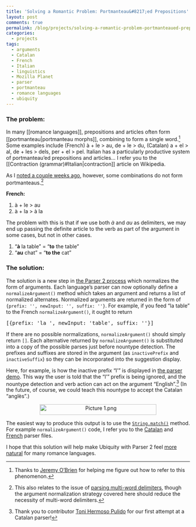 ```yaml
---
title: 'Solving a Romantic Problem: Portmanteau&#8217;ed Prepositions'
layout: post
comments: true
permalink: /blog/projects/solving-a-romantic-problem-portmanteaued-prepositions/
categories:
  - projects
tags:
  - arguments
  - Catalan
  - French
  - Italian
  - linguistics
  - Mozilla Planet
  - parser
  - portmanteau
  - romance languages
  - ubiquity
---
```

### The problem:

In many [[romance languages]], prepositions and articles often form [[portmanteau|portmanteau morphs]], combining to form a single word.[^2] Some examples include (French) à + le > au, de + le > du, (Catalan) a + el > al, de + les > dels, per + el > pel. Italian has a particularly productive system of portmanteau&#8217;ed prepositions and articles&#8230; I refer you to the [[Contraction (grammar)#Italian|contraction]] article on Wikipedia.

As I [noted a couple weeks ago][1], however, some combinations do not form portmanteaus.[^1]

<!--more-->

**French:**

1.  à + le > au
2.  à + la > à la

The problem with this is that if we use both *à* and *au* as delimiters, we may end up passing the definite article to the verb as part of the argument in some cases, but not in other cases.

1.  &#8220;**à** la table&#8221; = &#8220;**to** the table&#8221;
2.  &#8220;**au** chat&#8221; = &#8220;**to the** cat&#8221;

### The solution:

The solution is a new step in [the Parser 2 process][2] which normalizes the form of arguments. Each language&#8217;s parser can now optionally define a `normalizeArgument()` method which takes an argument and returns a list of normalized alternates. Normalized arguments are returned in the form of `{prefix: '', newInput: '', suffix: ''}`. For example, if you feed &#8220;la table&#8221; to the French `normalizeArgument()`, it ought to return

<pre lang='javascript'>[{prefix: 'la ', newInput: 'table', suffix: ''}]</pre>

If there are no possible normalizations, `normalizeArgument()` should simply return `[]`. Each alternative returned by `normalizeArgument()` is substituted into a copy of the possible parses just before nountype detection. The prefixes and suffixes are stored in the argument (as `inactivePrefix` and `inactiveSuffix`) so they can be incorporated into the suggestion display.

Here, for example, is how the inactive prefix &#8220;l&#8217;&#8221; is displayed in [the parser demo][3]. This way the user is told that the &#8220;l&#8217;&#8221; prefix is being ignored, and the nountype detection and verb action can act on the argument &#8220;English&#8221;.[^3] (In the future, of course, we could teach this nountype to accept the Catalan &#8220;anglès&#8221;.)

<center>
  <img src="http://mitcho.com/blog/wp-content/uploads/2009/05/picture-1.png" alt="Picture 1.png" border="0" width="320" height="29" />
</center>

The easiest way to produce this output is to use the [`String.match()`][4] method. For example `normalizeArgument()` code, I refer you to the [Catalan][5] and [French][6] parser files.

I hope that this solution will help make Ubiquity with Parser 2 feel [more natural][7] for many romance languages.

[^2]:    
    Thanks to [Jeremy O&#8217;Brien][8] for helping me figure out how to refer to this phenomenon.

[^1]:    
    This also relates to the issue of [parsing multi-word delimiters][9], though the argument normalization strategy covered here should reduce the necessity of multi-word delimiters.

[^3]:    
    Thank you to contributor [Toni Hermoso Pulido][10] for our first attempt at a Catalan parser!

 [1]: http://mitcho.com/blog/how-to/adding-your-language-to-ubiquity-parser-2/
 [2]: https://wiki.mozilla.org/Labs/Ubiquity/Parser_2
 [3]: chrome://parser-demo/content/index.html
 [4]: https://developer.mozilla.org/en/Core_JavaScript_1.5_Reference/Global_Objects/String/match
 [5]: http://ubiquity.mozilla.com/hg/ubiquity-firefox/file/12f5d9abf011/ubiquity/modules/parser/new/ca.js
 [6]: http://ubiquity.mozilla.com/hg/ubiquity-firefox/file/12f5d9abf011/ubiquity/modules/parser/new/fr.js
 [7]: http://mitcho.com/blog/projects/how-natural-should-a-natural-interface-be/
 [8]: http://people.ucsc.edu/~jpobrien/
 [9]: http://ubiquity.mozilla.com/trac/ticket/671
 [10]: http://www.cau.cat/blog/